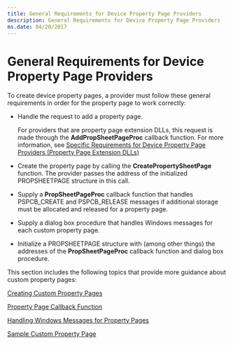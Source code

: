 ```yaml
---
title: General Requirements for Device Property Page Providers
description: General Requirements for Device Property Page Providers
ms.date: 04/20/2017
---
```


# General Requirements for Device Property Page Providers


To create device property pages, a provider must follow these general requirements in order for the property page to work correctly:

-   Handle the request to add a property page.

    For providers that are property page extension DLLs, this request is made through the **AddPropSheetPageProc** callback function. For more information, see [Specific Requirements for Device Property Page Providers (Property Page Extension DLLs)](specific-requirements-for-device-property-page-providers--property-pag.md)

-   Create the property page by calling the **CreatePropertySheetPage** function. The provider passes the address of the initialized PROPSHEETPAGE structure in this call.

-   Supply a **PropSheetPageProc** callback function that handles PSPCB_CREATE and PSPCB_RELEASE messages if additional storage must be allocated and released for a property page.

-   Supply a dialog box procedure that handles Windows messages for each custom property page.
-   Initialize a PROPSHEETPAGE structure with (among other things) the addresses of the **PropSheetPageProc** callback function and dialog box procedure.

This section includes the following topics that provide more guidance about custom property pages:

[Creating Custom Property Pages](creating-custom-property-pages.md)

[Property Page Callback Function](property-page-callback-function.md)

[Handling Windows Messages for Property Pages](handling-windows-messages-for-property-pages.md)

[Sample Custom Property Page](sample-custom-property-page.md)

 

 





